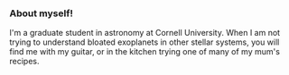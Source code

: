 ### About myself!

I'm a graduate student in astronomy at Cornell University. When I am not trying to understand bloated exoplanets in other stellar systems, you will find me with my guitar, or in the kitchen trying one of many of my mum's recipes.
